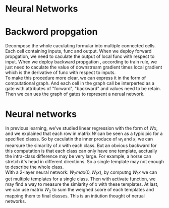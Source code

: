 Neural Networks
=======

# Backword propgation
Decompose the whole caculating formular into multiple connected cells. Each cell containing inputs, func and output. When we deploy forward propgation, we need to caculate the output of local func with respect to input. When we deploy backward propgation , according to train rule, we just need to caculate the value of downstream gradient times local gradient which is the derivative of func with respect to inputs. <br>
To make this procedure more clear, we can express it in the form of computational graph. And each cell in the graph call be interperted as a gate with attributes of "forward", "backward" and values need to be retain. Then we can ues the graph of gates to represent a nerual network.
# Neural networks
In previous learning, we've studied linear regression with the form of $Wx$, and we explained that each row in matrix $W$ can be seen as a typic pic for a specified classs. So by caculatin the inner produce of $w_i$ and $x$, we can mearsure the simarlity of $x$ with each class. But an obvious backward for this computation is that each class can only have one template, acctually the intra-class difference may be very large. For example, a horse can stretch it's head in different directions. So a single template may not enough to describe the whole class.<br>
With a 2-layer neural network: $W_2max(0,W_1x)$, by computng $W_1x$ we can get multiple templates for a single class. Then with activate function, we may find a way to measure the simlarity of $x$ with these templates. At last, we can use matrix $W_2$ to sum the weighed score of each templates and mapping them to final classes. This is an intiution thought of nerual networks. 